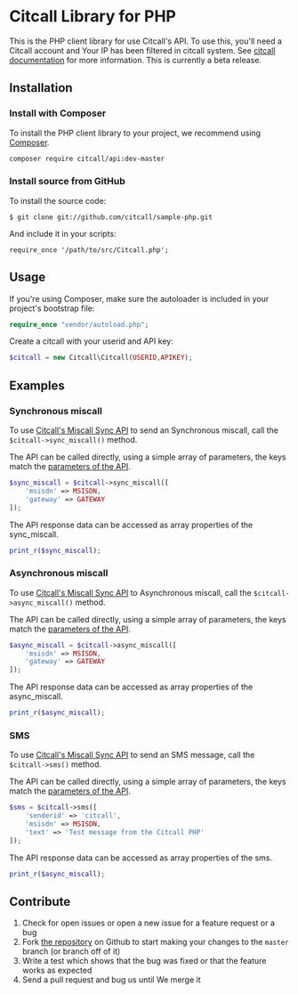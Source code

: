 Citcall Library for PHP 
============================

This is the PHP client library for use Citcall's API. To use this, you'll need a Citcall account and Your IP has been filtered in citcall system. See [citcall documentation][docs] for more information. This is currently a beta release.

Installation
------------

### Install with Composer
To install the PHP client library to your project, we recommend using [Composer](https://getcomposer.org/).

```bash
composer require citcall/api:dev-master
```

### Install source from GitHub
To install the source code:

	$ git clone git://github.com/citcall/sample-php.git

And include it in your scripts:

	require_once '/path/to/src/Citcall.php';

Usage
-----

If you're using Composer, make sure the autoloader is included in your project's bootstrap file:

```php
require_once "vendor/autoload.php";
```

Create a citcall with your userid and API key:

```php
$citcall = new Citcall\Citcall(USERID,APIKEY);
```

Examples
--------

### Synchronous miscall

To use [Citcall's Miscall Sync API][docs_miscall_sync] to send an Synchronous miscall, call the `$citcall->sync_miscall()` method.

The API can be called directly, using a simple array of parameters, the keys match the [parameters of the API][docs_miscall_sync].

```php
$sync_miscall = $citcall->sync_miscall([
	'msisdn' => MSISDN,
	'gateway' => GATEWAY
]);
```

The API response data can be accessed as array properties of the sync_miscall. 

```php
print_r($sync_miscall);
```

### Asynchronous miscall

To use [Citcall's Miscall Sync API][docs_miscall_async] to Asynchronous miscall, call the `$citcall->async_miscall()` method.

The API can be called directly, using a simple array of parameters, the keys match the [parameters of the API][docs_miscall_async].

```php
$async_miscall = $citcall->async_miscall([
	'msisdn' => MSISDN,
	'gateway' => GATEWAY
]);
```

The API response data can be accessed as array properties of the async_miscall. 

```php
print_r($async_miscall);
```

### SMS

To use [Citcall's Miscall Sync API][docs_sms] to send an SMS message, call the `$citcall->sms()` method.

The API can be called directly, using a simple array of parameters, the keys match the [parameters of the API][docs_sms].

```php
$sms = $citcall->sms([
	'senderid' => 'citcall',
	'msisdn' => MSISDN,
	'text' => 'Test message from the Citcall PHP'
]);
```

The API response data can be accessed as array properties of the sms. 

```php
print_r($async_miscall);
```

Contribute
----------

1. Check for open issues or open a new issue for a feature request or a bug
2. Fork [the repository][] on Github to start making your changes to the
    `master` branch (or branch off of it)
3. Write a test which shows that the bug was fixed or that the feature works as expected
4. Send a pull request and bug us until We merge it

[docs]: https://docs.citcall.com
[docs_miscall_sync]: https://docs.citcall.com/#miscall
[docs_miscall_async]: https://docs.citcall.com/async/
[docs_sms]: https://docs.citcall.com/#sms
[the repository]: https://github.com/citcall/sample-php